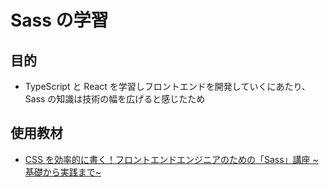 # Sass の学習

## 目的

- TypeScript と React を学習しフロントエンドを開発していくにあたり、Sass の知識は技術の幅を広げると感じたため

## 使用教材

- [CSS を効率的に書く！フロントエンドエンジニアのための「Sass」講座 ~基礎から実践まで~](https://www.udemy.com/course/sass-for-frontend-engineer/learn/lecture/50915727#notes)
